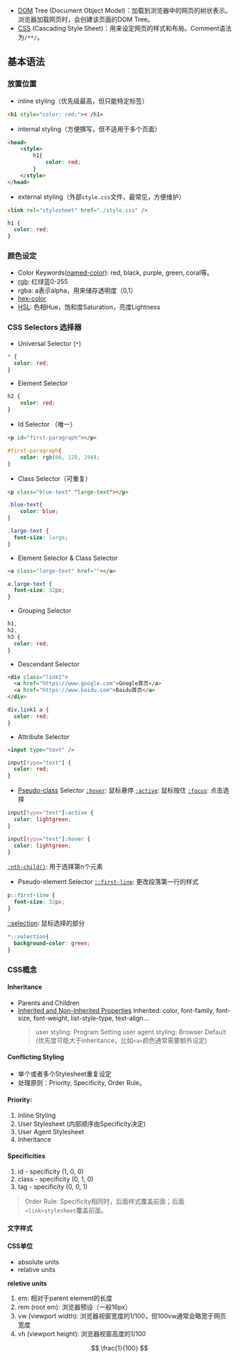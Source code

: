 - [DOM](https://developer.mozilla.org/zh-CN/docs/Glossary/DOM) Tree (Document Object Model)：加载到浏览器中的网页的树状表示。浏览器加载网页时，会创建该页面的DOM Tree。
- [CSS](https://developer.mozilla.org/zh-CN/docs/Web/CSS) (Cascading Style Sheet)：用来设定网页的样式和布局。Comment语法为`/**/`。

## 基本语法

### 放置位置

- inline styling（优先级最高，但只能特定标签）
```html
<h1 style="color: red;">< /h1>
```

- internal styling（方便撰写，但不适用于多个页面）
```html
<head>
    <style>
        h1{
            color: red;
        }
    </style>
</head>
```

- external styling（外部`style.css`文件，最常见，方便维护）
```html
<link rel="stylesheet" href="./style.css" />
```

```css
h1 {
  color: red;
}
```

### 颜色设定

- Color Keywords([named-color](https://developer.mozilla.org/zh-CN/docs/Web/CSS/named-color)): red, black, purple, green, coral等。
- [rgb](https://developer.mozilla.org/zh-CN/docs/Web/CSS/color_value/rgb): 红绿蓝0-255
- rgba: a表示alpha，用来储存透明度（0,1）
- [hex-color](https://developer.mozilla.org/zh-CN/docs/Web/CSS/hex-color)
- [HSL](https://developer.mozilla.org/zh-CN/docs/Web/CSS/color_value/hsl): 色相Hue，饱和度Saturation，亮度Lightness

### CSS Selectors 选择器

- Universal Selector (`*`)
```css
* {
  color: red;
}
```

- Element Selector
```css
h2 {
    color: red;
}
```

- Id Selector （唯一）
```html
<p id="first-paragraph"></p>
```

```css
#first-paragraph{
    color: rgb(66, 128, 194);
}
```

- Class Selector（可重复）
```html
<p class="blue-text" "large-text"></p>
```

```css
.blue-text{
    color: blue;
}

.large-text {
  font-size: large;
}
```

- Element Selector & Class Selector
```html
<a class="large-text" href=""></a>
```

```css
a.large-text {
  font-size: 32px;
}
```

- Grouping Selector
```css
h1,
h2,
h3 {
  color: red;
}
```

- Descendant Selector
```html
<div class="link1">
  <a href="https://www.google.com">Google首页</a>
  <a href="https://www.baidu.com">Baidu首页</a>
</div>
```

```css
div.link1 a {
  color: red;
}
```

- Attribute Selector
```html
<input type="text" />
```

```css
input[type="text"] {
  color: red;
}
```

- [Pseudo-class](https://developer.mozilla.org/zh-CN/docs/Web/CSS/Pseudo-classes) Selector
[`:hover`](https://developer.mozilla.org/zh-CN/docs/Web/CSS/:hover): 鼠标悬停
[`:active`](https://developer.mozilla.org/zh-CN/docs/Web/CSS/:active): 鼠标按住
[`:focus`](https://developer.mozilla.org/zh-CN/docs/Web/CSS/:focus): 点击选择
```css
input[type="text"]:active {
  color: lightgreen;
}

input[type="text"]:hover {
  color: lightgreen;
}
```

[`:nth-child()`](https://developer.mozilla.org/zh-CN/docs/Web/CSS/:nth-child): 用于选择第n个元素

- Pseudo-element Selector
[`::first-line`](https://developer.mozilla.org/zh-CN/docs/Web/CSS/::first-line): 更改段落第一行的样式
```css
p::first-line {
  font-size: 32px;
}
```

[::selection](https://developer.mozilla.org/zh-CN/docs/Web/CSS/::selection): 鼠标选择的部分
```css
*::selection{
  background-color: green;
}
```

### CSS概念

#### Inheritance
- Parents and Children
- [Inherited and Non-Inherited Properties](https://www.w3.org/TR/CSS21/propidx.html)
	Inherited: color, font-family, font-size, font-weight, list-style-type, text-align...
	>user styling: Program Setting
	>user agent styling: Browser Default (优先度可能大于inheritance，比如`<a>`颜色通常需要额外设定)
	
#### Conflicting Styling
- 单个或者多个Stylesheet重复设定
- 处理原则：Priority, Specificity, Order Rule。

#### Priority:
1. Inline Styling
2. User Stylesheet (内部顺序由Specificity决定)
3. User Agent Stylesheet
4. Inheritance

#### Specificities
1. id - specificity (1, 0, 0)
2. class - specificity (0, 1, 0)
3. tag - specificity (0, 0, 1)
> Order Rule:
> Specificity相同时，后面样式覆盖前面；后面`<link>stylesheet`覆盖前面。

#### 文字样式
#### CSS单位
- absolute units
- relative units

**reletive units**
1. em: 相对于parent element的长度
2. rem (root em): 浏览器预设（一般16px）
3. vw (viewport width): 浏览器视窗宽度的1/100，但100vw通常会略宽于网页宽度
4. vh (viewport height): 浏览器视窗高度的1/100

$$ \frac{1}{100} $$
